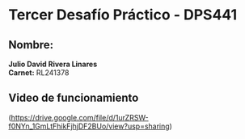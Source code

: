 # Tercer Desafío Práctico - DPS441

## Nombre:
**Julio David Rivera Linares**  
**Carnet:** RL241378

## Video de funcionamiento
(https://drive.google.com/file/d/1urZRSW-f0NYn_1GmLtFhikFjhjDF2BUo/view?usp=sharing)
